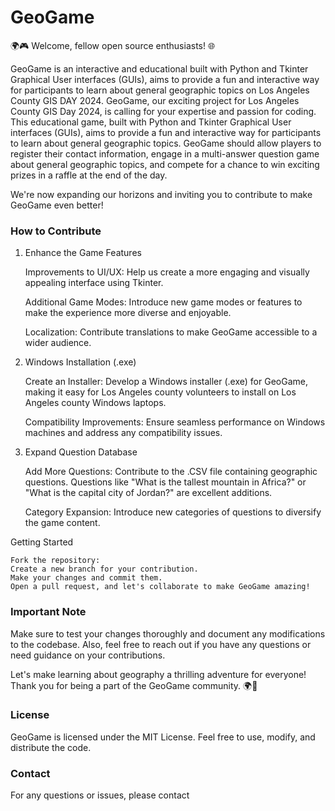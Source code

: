 # GeoGame
🌍🎮 Welcome, fellow open source enthusiasts! 🌐

GeoGame is an interactive and educational  built with Python and Tkinter Graphical User interfaces (GUIs), aims to provide a fun and interactive way for participants to learn about general geographic topics on Los Angeles County GIS DAY 2024.
GeoGame, our exciting project for Los Angeles County GIS Day 2024, is calling for your expertise and passion for coding. This educational game, built with Python and Tkinter Graphical User interfaces (GUIs), aims to provide a fun and interactive way for participants to learn about general geographic topics. GeoGame should allow players to register their contact information, engage in a multi-answer question game about general geographic topics, and compete for a chance to win exciting prizes in a raffle at the end of the day.


We're now expanding our horizons and inviting you to contribute to make GeoGame even better!
###  How to Contribute
1. Enhance the Game Features

    Improvements to UI/UX: Help us create a more engaging and visually appealing interface using Tkinter.

    Additional Game Modes: Introduce new game modes or features to make the experience more diverse and enjoyable.

    Localization: Contribute translations to make GeoGame accessible to a wider audience.

2. Windows Installation (.exe)

    Create an Installer: Develop a Windows installer (.exe) for GeoGame, making it easy for Los Angeles county volunteers  to install on Los Angeles county Windows laptops. 

    Compatibility Improvements: Ensure seamless performance on Windows machines and address any compatibility issues.

3. Expand Question Database

    Add More Questions: Contribute to the .CSV file containing geographic questions. Questions like "What is the tallest mountain in Africa?" or "What is the capital city of Jordan?" are excellent additions.

    Category Expansion: Introduce new categories of questions to diversify the game content.

Getting Started

    Fork the repository:
    Create a new branch for your contribution.
    Make your changes and commit them.
    Open a pull request, and let's collaborate to make GeoGame amazing!

### Important Note

Make sure to test your changes thoroughly and document any modifications to the codebase. Also, feel free to reach out if you have any questions or need guidance on your contributions.

Let's make learning about geography a thrilling adventure for everyone! Thank you for being a part of the GeoGame community. 🌍🙌

### License

GeoGame is licensed under the MIT License. Feel free to use, modify, and distribute the code.

### Contact
For any questions or issues, please contact 
